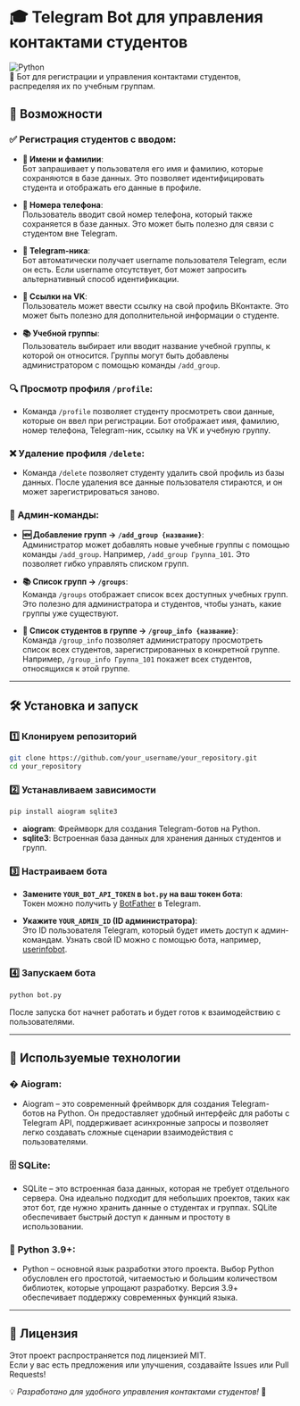 # 🎓 Telegram Bot для управления контактами студентов

![Python](https://img.shields.io/badge/Python-3.9%2B-blue?style=for-the-badge&logo=python)  
📲 Бот для регистрации и управления контактами студентов, распределяя их по учебным группам.  

## 🚀 Возможности

### ✅ **Регистрация студентов** с вводом:
- **👤 Имени и фамилии**:  
  Бот запрашивает у пользователя его имя и фамилию, которые сохраняются в базе данных. Это позволяет идентифицировать студента и отображать его данные в профиле.

- **📱 Номера телефона**:  
  Пользователь вводит свой номер телефона, который также сохраняется в базе данных. Это может быть полезно для связи с студентом вне Telegram.

- **💬 Telegram-ника**:  
  Бот автоматически получает username пользователя Telegram, если он есть. Если username отсутствует, бот может запросить альтернативный способ идентификации.

- **🔗 Ссылки на VK**:  
  Пользователь может ввести ссылку на свой профиль ВКонтакте. Это может быть полезно для дополнительной информации о студенте.

- **📚 Учебной группы**:  
  Пользователь выбирает или вводит название учебной группы, к которой он относится. Группы могут быть добавлены администратором с помощью команды `/add_group`.

### 🔍 **Просмотр профиля** `/profile`:
- Команда `/profile` позволяет студенту просмотреть свои данные, которые он ввел при регистрации. Бот отображает имя, фамилию, номер телефона, Telegram-ник, ссылку на VK и учебную группу.

### ❌ **Удаление профиля** `/delete`:
- Команда `/delete` позволяет студенту удалить свой профиль из базы данных. После удаления все данные пользователя стираются, и он может зарегистрироваться заново.

### 🔑 **Админ-команды:**
- **🆕 Добавление групп → `/add_group {название}`**:  
  Администратор может добавлять новые учебные группы с помощью команды `/add_group`. Например, `/add_group Группа_101`. Это позволяет гибко управлять списком групп.

- **📚 Список групп → `/groups`**:  
  Команда `/groups` отображает список всех доступных учебных групп. Это полезно для администратора и студентов, чтобы узнать, какие группы уже существуют.

- **👥 Список студентов в группе → `/group_info {название}`**:  
  Команда `/group_info` позволяет администратору просмотреть список всех студентов, зарегистрированных в конкретной группе. Например, `/group_info Группа_101` покажет всех студентов, относящихся к этой группе.

---

## 🛠 Установка и запуск

### 1️⃣ **Клонируем репозиторий**
```sh
git clone https://github.com/your_username/your_repository.git
cd your_repository
```

### 2️⃣ **Устанавливаем зависимости**
```sh
pip install aiogram sqlite3
```
- **aiogram**: Фреймворк для создания Telegram-ботов на Python.
- **sqlite3**: Встроенная база данных для хранения данных студентов и групп.

### 3️⃣ **Настраиваем бота**
- **Замените `YOUR_BOT_API_TOKEN` в `bot.py` на ваш токен бота**:  
  Токен можно получить у [BotFather](https://core.telegram.org/bots#botfather) в Telegram.
  
- **Укажите `YOUR_ADMIN_ID` (ID администратора)**:  
  Это ID пользователя Telegram, который будет иметь доступ к админ-командам. Узнать свой ID можно с помощью бота, например, [userinfobot](https://t.me/userinfobot).

### 4️⃣ **Запускаем бота**
```sh
python bot.py
```
После запуска бот начнет работать и будет готов к взаимодействию с пользователями.

---

## 🔧 Используемые технологии

### � **Aiogram**:
- Aiogram – это современный фреймворк для создания Telegram-ботов на Python. Он предоставляет удобный интерфейс для работы с Telegram API, поддерживает асинхронные запросы и позволяет легко создавать сложные сценарии взаимодействия с пользователями.

### 🗄 **SQLite**:
- SQLite – это встроенная база данных, которая не требует отдельного сервера. Она идеально подходит для небольших проектов, таких как этот бот, где нужно хранить данные о студентах и группах. SQLite обеспечивает быстрый доступ к данным и простоту в использовании.

### 🐍 **Python 3.9+**:
- Python – основной язык разработки этого проекта. Выбор Python обусловлен его простотой, читаемостью и большим количеством библиотек, которые упрощают разработку. Версия 3.9+ обеспечивает поддержку современных функций языка.

---

## 📜 Лицензия

Этот проект распространяется под лицензией MIT.  
Если у вас есть предложения или улучшения, создавайте Issues или Pull Requests!  

💡 *Разработано для удобного управления контактами студентов!* 🚀
